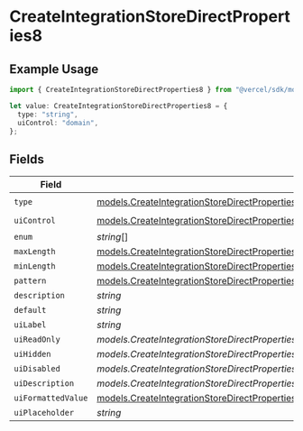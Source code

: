 # CreateIntegrationStoreDirectProperties8

## Example Usage

```typescript
import { CreateIntegrationStoreDirectProperties8 } from "@vercel/sdk/models/createintegrationstoredirectop.js";

let value: CreateIntegrationStoreDirectProperties8 = {
  type: "string",
  uiControl: "domain",
};
```

## Fields

| Field                                                                                                                                                                                                                                                            | Type                                                                                                                                                                                                                                                             | Required                                                                                                                                                                                                                                                         | Description                                                                                                                                                                                                                                                      |
| ---------------------------------------------------------------------------------------------------------------------------------------------------------------------------------------------------------------------------------------------------------------- | ---------------------------------------------------------------------------------------------------------------------------------------------------------------------------------------------------------------------------------------------------------------- | ---------------------------------------------------------------------------------------------------------------------------------------------------------------------------------------------------------------------------------------------------------------- | ---------------------------------------------------------------------------------------------------------------------------------------------------------------------------------------------------------------------------------------------------------------- |
| `type`                                                                                                                                                                                                                                                           | [models.CreateIntegrationStoreDirectPropertiesIntegrationsResponse200ApplicationJSONResponseBodyStoreProductType](../models/createintegrationstoredirectpropertiesintegrationsresponse200applicationjsonresponsebodystoreproducttype.md)                         | :heavy_check_mark:                                                                                                                                                                                                                                               | N/A                                                                                                                                                                                                                                                              |
| `uiControl`                                                                                                                                                                                                                                                      | [models.CreateIntegrationStoreDirectPropertiesIntegrationsResponse200ApplicationJSONResponseBodyStoreProductUiControl](../models/createintegrationstoredirectpropertiesintegrationsresponse200applicationjsonresponsebodystoreproductuicontrol.md)               | :heavy_check_mark:                                                                                                                                                                                                                                               | N/A                                                                                                                                                                                                                                                              |
| `enum`                                                                                                                                                                                                                                                           | *string*[]                                                                                                                                                                                                                                                       | :heavy_minus_sign:                                                                                                                                                                                                                                               | N/A                                                                                                                                                                                                                                                              |
| `maxLength`                                                                                                                                                                                                                                                      | [models.CreateIntegrationStoreDirectPropertiesIntegrationsResponse200MaxLength](../models/createintegrationstoredirectpropertiesintegrationsresponse200maxlength.md)                                                                                             | :heavy_minus_sign:                                                                                                                                                                                                                                               | N/A                                                                                                                                                                                                                                                              |
| `minLength`                                                                                                                                                                                                                                                      | [models.CreateIntegrationStoreDirectPropertiesIntegrationsResponse200MinLength](../models/createintegrationstoredirectpropertiesintegrationsresponse200minlength.md)                                                                                             | :heavy_minus_sign:                                                                                                                                                                                                                                               | N/A                                                                                                                                                                                                                                                              |
| `pattern`                                                                                                                                                                                                                                                        | [models.CreateIntegrationStoreDirectPropertiesIntegrationsResponse200Pattern](../models/createintegrationstoredirectpropertiesintegrationsresponse200pattern.md)                                                                                                 | :heavy_minus_sign:                                                                                                                                                                                                                                               | N/A                                                                                                                                                                                                                                                              |
| `description`                                                                                                                                                                                                                                                    | *string*                                                                                                                                                                                                                                                         | :heavy_minus_sign:                                                                                                                                                                                                                                               | N/A                                                                                                                                                                                                                                                              |
| `default`                                                                                                                                                                                                                                                        | *string*                                                                                                                                                                                                                                                         | :heavy_minus_sign:                                                                                                                                                                                                                                               | N/A                                                                                                                                                                                                                                                              |
| `uiLabel`                                                                                                                                                                                                                                                        | *string*                                                                                                                                                                                                                                                         | :heavy_minus_sign:                                                                                                                                                                                                                                               | N/A                                                                                                                                                                                                                                                              |
| `uiReadOnly`                                                                                                                                                                                                                                                     | *models.CreateIntegrationStoreDirectPropertiesIntegrationsResponse200ApplicationJSONResponseBodyStoreProductUiReadOnly*                                                                                                                                          | :heavy_minus_sign:                                                                                                                                                                                                                                               | N/A                                                                                                                                                                                                                                                              |
| `uiHidden`                                                                                                                                                                                                                                                       | *models.CreateIntegrationStoreDirectPropertiesIntegrationsResponse200ApplicationJSONResponseBodyStoreProductUiHidden*                                                                                                                                            | :heavy_minus_sign:                                                                                                                                                                                                                                               | N/A                                                                                                                                                                                                                                                              |
| `uiDisabled`                                                                                                                                                                                                                                                     | *models.CreateIntegrationStoreDirectPropertiesIntegrationsResponse200ApplicationJSONResponseBodyStoreProductUiDisabled*                                                                                                                                          | :heavy_minus_sign:                                                                                                                                                                                                                                               | N/A                                                                                                                                                                                                                                                              |
| `uiDescription`                                                                                                                                                                                                                                                  | *models.CreateIntegrationStoreDirectPropertiesIntegrationsResponse200ApplicationJSONResponseBodyStoreProductUiDescription*                                                                                                                                       | :heavy_minus_sign:                                                                                                                                                                                                                                               | N/A                                                                                                                                                                                                                                                              |
| `uiFormattedValue`                                                                                                                                                                                                                                               | [models.CreateIntegrationStoreDirectPropertiesIntegrationsResponse200ApplicationJSONResponseBodyStoreProductUiFormattedValue](../models/createintegrationstoredirectpropertiesintegrationsresponse200applicationjsonresponsebodystoreproductuiformattedvalue.md) | :heavy_minus_sign:                                                                                                                                                                                                                                               | N/A                                                                                                                                                                                                                                                              |
| `uiPlaceholder`                                                                                                                                                                                                                                                  | *string*                                                                                                                                                                                                                                                         | :heavy_minus_sign:                                                                                                                                                                                                                                               | N/A                                                                                                                                                                                                                                                              |